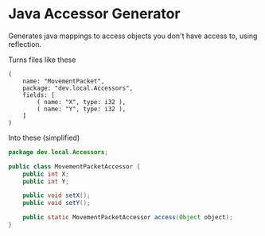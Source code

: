 # Java Accessor Generator

Generates java mappings to access objects you don't have access to, using reflection.

Turns files like these
```ron
(
    name: "MovementPacket",
    package: "dev.local.Accessors",
    fields: [
        ( name: "X", type: i32 ),
        ( name: "Y", type: i32 ),
    ]
)
```
Into these (simplified)
```java
package dev.local.Accessors;

public class MovementPacketAccessor {
    public int X;
    public int Y;

    public void setX();
    public void setY();

    public static MovementPacketAccessor access(Object object);
}
```